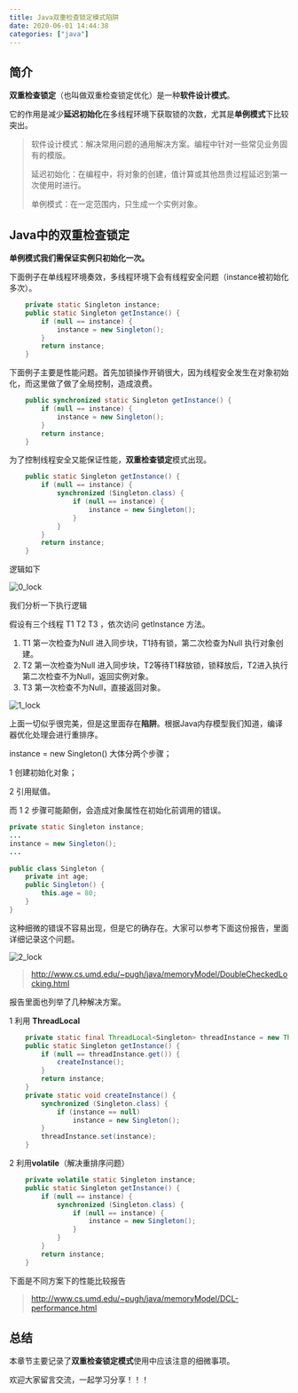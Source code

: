 ```yaml
---
title: Java双重检查锁定模式陷阱
date: 2020-06-01 14:44:38
categories: ["java"]
---
```


## 简介

**双重检查锁定**（也叫做双重检查锁定优化）是一种**软件设计模式**。

它的作用是减少**延迟初始化**在多线程环境下获取锁的次数，尤其是**单例模式**下比较突出。



> 软件设计模式：解决常用问题的通用解决方案。编程中针对一些常见业务固有的模版。
>
> 延迟初始化：在编程中，将对象的创建，值计算或其他昂贵过程延迟到第一次使用时进行。
>
> 单例模式：在一定范围内，只生成一个实例对象。



## Java中的**双重检查锁定**

**单例模式我们需保证实例只初始化一次。** 

下面例子在单线程环境奏效，多线程环境下会有线程安全问题（instance被初始化多次）。

```java
    private static Singleton instance;
    public static Singleton getInstance() {
        if (null == instance) {
            instance = new Singleton();
        }
        return instance;
    }
```



下面例子主要是性能问题。首先加锁操作开销很大，因为线程安全发生在对象初始化，而这里做了做了全局控制，造成浪费。

```java
    public synchronized static Singleton getInstance() {
        if (null == instance) {
            instance = new Singleton();
        }
        return instance;
    }
```



为了控制线程安全又能保证性能，**双重检查锁定**模式出现。

```java
    public static Singleton getInstance() {
        if (null == instance) {
            synchronized (Singleton.class) {
                if (null == instance) {
                    instance = new Singleton();
                }
            }
        }
        return instance;
    }
```

逻辑如下

![0_lock](https://blogs-on.oss-cn-beijing.aliyuncs.com/imgs/0_lock.png)

我们分析一下执行逻辑

假设有三个线程 T1 T2 T3 ，依次访问 getInstance 方法。

1. T1 第一次检查为Null 进入同步块，T1持有锁，第二次检查为Null 执行对象创建。
2. T2 第一次检查为Null 进入同步块，T2等待T1释放锁，锁释放后，T2进入执行第二次检查不为Null，返回实例对象。
3. T3 第一次检查不为Null，直接返回对象。



![1_lock](https://blogs-on.oss-cn-beijing.aliyuncs.com/imgs/1_lock.png)

上面一切似乎很完美，但是这里面存在**陷阱**。根据Java内存模型我们知道，编译器优化处理会进行重排序。

instance = new Singleton() 大体分两个步骤；

1 创建初始化对象；

2 引用赋值。

而 1 2 步骤可能颠倒，会造成对象属性在初始化前调用的错误。

```java
private static Singleton instance;
...
instance = new Singleton();
...
  
public class Singleton {
    private int age;
    public Singleton() {
        this.age = 80;
    }
}
```

这种细微的错误不容易出现，但是它的确存在。大家可以参考下面这份报告，里面详细记录这个问题。



![2_lock](https://blogs-on.oss-cn-beijing.aliyuncs.com/imgs/2_lock.png)

> http://www.cs.umd.edu/~pugh/java/memoryModel/DoubleCheckedLocking.html



报告里面也列举了几种解决方案。

1 利用 **ThreadLocal**

```java
    private static final ThreadLocal<Singleton> threadInstance = new ThreadLocal<>();
    public static Singleton getInstance() {
        if (null == threadInstance.get()) {
            createInstance();
        }
        return instance;
    }
    private static void createInstance() {
        synchronized (Singleton.class) {
            if (instance == null)
                instance = new Singleton();
        }
        threadInstance.set(instance);
    }
```



2 利用**volatile**（解决重排序问题）

```java
    private volatile static Singleton instance;
    public static Singleton getInstance() {
        if (null == instance) {
            synchronized (Singleton.class) {
                if (null == instance) {
                    instance = new Singleton();
                }
            }
        }
        return instance;
    }
```



下面是不同方案下的性能比较报告

> http://www.cs.umd.edu/~pugh/java/memoryModel/DCL-performance.html



## 总结

本章节主要记录了**双重检查锁定模式**使用中应该注意的细微事项。

欢迎大家留言交流，一起学习分享！！！

